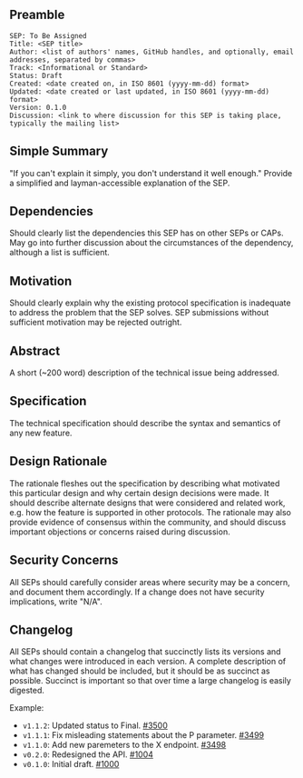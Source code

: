 ## Preamble

```
SEP: To Be Assigned
Title: <SEP title>
Author: <list of authors' names, GitHub handles, and optionally, email addresses, separated by commas>
Track: <Informational or Standard>
Status: Draft
Created: <date created on, in ISO 8601 (yyyy-mm-dd) format>
Updated: <date created or last updated, in ISO 8601 (yyyy-mm-dd) format>
Version: 0.1.0
Discussion: <link to where discussion for this SEP is taking place, typically the mailing list>
```

## Simple Summary
"If you can't explain it simply, you don't understand it well enough." Provide a simplified and
layman-accessible explanation of the SEP.

## Dependencies
Should clearly list the dependencies this SEP has on other SEPs or CAPs. May go into further
discussion about the circumstances of the dependency, although a list is sufficient.

## Motivation
Should clearly explain why the existing protocol specification is inadequate to address the problem
that the SEP solves. SEP submissions without sufficient motivation may be rejected outright.

## Abstract
A short (~200 word) description of the technical issue being addressed.

## Specification
The technical specification should describe the syntax and semantics of any new feature.

## Design Rationale
The rationale fleshes out the specification by describing what motivated this particular design and
why certain design decisions were made. It should describe alternate designs that were
considered and related work, e.g. how the feature is supported in other protocols. The rationale
may also provide evidence of consensus within the community, and should discuss important
objections or concerns raised during discussion.

## Security Concerns
All SEPs should carefully consider areas where security may be a concern, and document them
accordingly. If a change does not have security implications, write "N/A".

## Changelog
All SEPs should contain a changelog that succinctly lists its versions and what changes were introduced in each version. A complete description of what has changed should be included, but it should be as succinct as possible. Succinct is important so that over time a large changelog is easily digested.

Example:

- `v1.1.2`: Updated status to Final. [#3500](https://github.com/stellar/stellar-protocol/pulls/3500)
- `v1.1.1`: Fix misleading statements about the P parameter. [#3499](https://github.com/stellar/stellar-protocol/pulls/3499)
- `v1.1.0`: Add new paremeters to the X endpoint. [#3498](https://github.com/stellar/stellar-protocol/pulls/3498)
- `v0.2.0`: Redesigned the API. [#1004](https://github.com/stellar/stellar-protocol/pulls/1004)
- `v0.1.0`: Initial draft. [#1000](https://github.com/stellar/stellar-protocol/pulls/1000)
